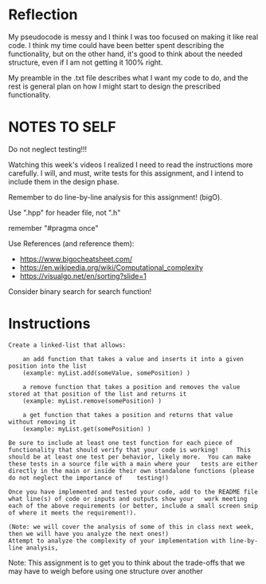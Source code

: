 # Reflection  

My pseudocode is messy and I think I was too focused on making it like real code. 
I think my time could have been better spent describing the functionality, but 
on the other hand, it's good to think about the needed structure, even if I am not 
getting it 100% right.

My preamble in the .txt file describes what I want my code to do, and the rest is general 
plan on how I might start to design the prescribed functionality.


# NOTES TO SELF

Do not neglect testing!!!

Watching this week's videos I realized I need to read the instructions more carefully. I will, and must, write tests for this assignment, and I intend to include them in the design phase.  

Remember to do line-by-line analysis for this assignment! (bigO).  

Use ".hpp" for header file, not ".h"  

remember "#pragma once"  

Use References (and reference them):  
  - https://www.bigocheatsheet.com/  
  - https://en.wikipedia.org/wiki/Computational_complexity  
  - https://visualgo.net/en/sorting?slide=1  


Consider binary search for search function!  



# Instructions  
    Create a linked-list that allows:  

        an add function that takes a value and inserts it into a given position into the list  
        (example: myList.add(someValue, somePosition) )  

        a remove function that takes a position and removes the value stored at that position of the list and returns it  
        (example: myList.remove(somePosition) )  

        a get function that takes a position and returns that value without removing it  
        (example: myList.get(somePosition) )  

    Be sure to include at least one test function for each piece of functionality that should verify that your code is working!     This should be at least one test per behavior, likely more.  You can make these tests in a source file with a main where your   tests are either directly in the main or inside their own standalone functions (please do not neglect the importance of    testing!)  

    Once you have implemented and tested your code, add to the README file what line(s) of code or inputs and outputs show your   work meeting each of the above requirements (or better, include a small screen snip of where it meets the requirement!).  

    (Note: we will cover the analysis of some of this in class next week, then we will have you analyze the next ones!)  
    Attempt to analyze the complexity of your implementation with line-by-line analysis,  

Note: This assignment is to get you to think about the trade-offs that we may have to weigh before using one structure over another  